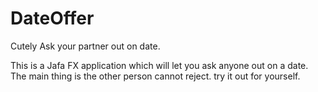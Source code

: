 # DateOffer
Cutely Ask your partner out on date. 

This is a Jafa FX application which will let you ask anyone out on a date. The main thing is the other person cannot reject. 
try it out for yourself. 
